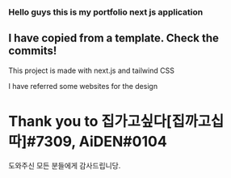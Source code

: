 ### Hello guys this is my portfolio next js application

## I have copied from a template. Check the commits!

This project is made with next.js and tailwind CSS

I have referred some websites for the design

# Thank you to 집가고싶다[집까고십따]#7309, AiDEN#0104

도와주신 모든 분들에게 감사드립니당.
